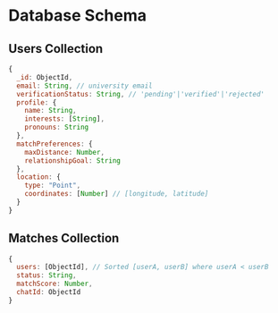 # Database Schema

## Users Collection
```javascript
{
  _id: ObjectId,
  email: String, // university email
  verificationStatus: String, // 'pending'|'verified'|'rejected'
  profile: {
    name: String,
    interests: [String],
    pronouns: String
  },
  matchPreferences: {
    maxDistance: Number,
    relationshipGoal: String
  },
  location: {
    type: "Point",
    coordinates: [Number] // [longitude, latitude]
  }
}
```

## Matches Collection
```javascript
{
  users: [ObjectId], // Sorted [userA, userB] where userA < userB
  status: String,
  matchScore: Number,
  chatId: ObjectId
}
```